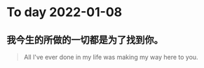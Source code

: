 
# To day 2022-01-08


## 我今生的所做的一切都是为了找到你。
> All l've ever done in my life was making my way here to you.

    